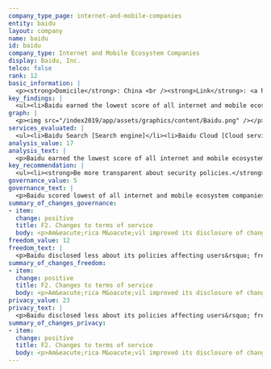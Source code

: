 ```yaml
---
company_type_page: internet-and-mobile-companies
entity: baidu
layout: company
name: baidu
id: baidu
company_type: Internet and Mobile Ecosystem Companies
display: Baidu, Inc.
telco: false
rank: 12
basic_information: | 
  <p><strong>Domicile</strong>: China <br /><strong>Link</strong>: <a href="https://www.baidu.com">https://www.baidu.com </a><br /><strong>Download Company Report</strong>: English | 简体中文</p>
key_findings: | 
  <ul><li>Baidu earned the lowest score of all internet and mobile ecosystem companies in the Index, disclosing almost nothing about policies affecting freedom of expression and privacy.</li><li>Baidu disclosed less about its process for censoring content and restricting user accounts than any other internet and mobile ecosystem company evaluated.</li><li>Baidu improved its disclosure of how it handles user information, including disclosure of the types of user information it may collect, but disclosed less about privacy-related policies than any of its peers.</li></ul>
graph: | 
  <p><img src="/index2019/app/assets/graphics/content/Baidu.png" /></p>
services_evaluated: | 
  <ul><li>Baidu Search [Search engine]</li><li>Baidu Cloud [Cloud service]</li><li>Baidu PostBar [Social networking &amp; blog]</li></ul>
analysis_value: 17
analysis_text: | 
  <p>Baidu earned the lowest score of all internet and mobile ecosystem companies evaluated, disclosing almost no information about its policies and practices affecting users&rsquo; freedom of expression and privacy. The company improved its disclosure of its handling of user information, including its disclosure of options users have to control if their information is used for targeted advertising. However, the company still fell short of meeting basic benchmarks for protecting users&rsquo; freedom of expression and privacy. While the Chinese internet environment is one of the most restrictive in the world, Baidu can still improve its transparency about basic policies affecting freedom of expression and privacy in key areas. The fact that Tencent outperformed Baidu on several such indicators shows that Baidu&rsquo;s poor performance cannot be attributed to China&rsquo;s restrictive legal and political environment alone.</p>
key_recommendation: | 
  <ul><li><strong>Be more transparent about security policies.</strong> Baidu should improve its disclosure of what it does to keep user information secure, including by communicating its policies for responding to data breaches.</li><li><strong>Increase transparency about private requests.</strong> Baidu can improve its disclosure about its processes for responding to private requests to restrict content or accounts and for user information.</li><li><strong>Improve grievance and remedy mechanisms.</strong> Baidu should disclose clear mechanisms for users to submit complaints related to freedom of expression and privacy.</li></ul><p><strong>Baidu Inc.</strong> provides internet search, cloud storage, social networking, and other services in China and internationally.</p><p><strong>Industry</strong>: Internet Software and Services <br /><strong>Market cap</strong>: USD 87.3 billion <br /><strong>Stock symbol</strong>: NasdaqGS: BIDU</p>
governance_value: 5
governance_text: | 
  <p>Baidu scored lowest of all internet and mobile ecosystem companies in the Governance category. The company made a commitment to respect users&rsquo; privacy, although it fell short of committing to protect privacy as a human right (G1). The company disclosed no evidence of senior-level oversight on freedom of expression or privacy issues (G2), or of employee training or a whistleblower program related to these issues (G3). It failed to disclose if it conducts human rights due diligence (G4), or if the company engages with stakeholders on freedom of expression or privacy issues (G5). China&rsquo;s political and legal environment strongly discourages companies from making human rights commitments, but Baidu could still improve its disclosure of grievance and remedy mechanisms (G6).</p>
summary_of_changes_governance:
- item:
  change: positive
  title: F2. Changes to terms of service
  body: <p>Am&eacute;rica M&oacute;vil improved its disclosure of changes to its terms of service by providing an archived version of the terms that apply to pre- and post-paid mobile users.</p>
freedom_value: 12
freedom_text: | 
  <p>Baidu disclosed less about its policies affecting users&rsquo; freedom of expression than any other internet and mobile ecosystem company evaluated, including Tencent.</p><p><strong>Content and account restrictions</strong>: Baidu disclosed less than all other internet and mobile ecosystem companies about the rules pertaining to different services and how they are enforced (F3, F4, F8). The company received some credit for its disclosure of what types of content or activities it prohibits on its services (F3), but disclosed no data about the volume and nature of content or accounts it restricts for violating these rules. Baidu did not commit to notify users when their content or accounts have been censored (F8).</p><p><strong>Content and account restriction requests:</strong> Baidu was one of only two internet and mobile ecosystem companies to receive no credit on these indicators, along with Samsung (F5-F7). It did not disclose any information about its process for responding to government or private requests to restrict content or accounts (F5), nor did it publish data about the requests it received and with which it complied (F6, F7).</p><p><strong>Identity policy:</strong> The company disclosed it requires users to verify their identities for all services (F11). Service providers offering internet access or information-related services in China are legally required to do so, as are messaging apps.</p>
summary_of_changes_freedom:
- item:
  change: positive
  title: F2. Changes to terms of service
  body: <p>Am&eacute;rica M&oacute;vil improved its disclosure of changes to its terms of service by providing an archived version of the terms that apply to pre- and post-paid mobile users.</p>
privacy_value: 23
privacy_text: | 
  <p>Baidu disclosed less about its policies affecting users&rsquo; freedom of expression than any other internet and mobile ecosystem company evaluated, including Tencent. Content and account restrictions: Baidu disclosed less than all other internet and mobile ecosystem companies about the rules pertaining to different services and how they are enforced (F3, F4, F8). The company received some credit for its disclosure of what types of content or activities it prohibits on its services (F3), but disclosed no data about the volume and nature of content or accounts it restricts for violating these rules. Baidu did not commit to notify users when their content or accounts have been censored (F8). Content and account restriction requests: Baidu was one of only two internet and mobile ecosystem companies to receive no credit on these indicators, along with Samsung (F5-F7). It did not disclose any information about its process for responding to government or private requests to restrict content or accounts (F5), nor did it publish data about the requests it received and with which it complied (F6, F7). Identity policy: The company disclosed it requires users to verify their identities for all services (F11). Service providers offering internet access or information-related services in China are legally required to do so, as are messaging apps.</p>
summary_of_changes_privacy:
- item:
  change: positive
  title: F2. Changes to terms of service
  body: <p>Am&eacute;rica M&oacute;vil improved its disclosure of changes to its terms of service by providing an archived version of the terms that apply to pre- and post-paid mobile users.</p>
---
```

